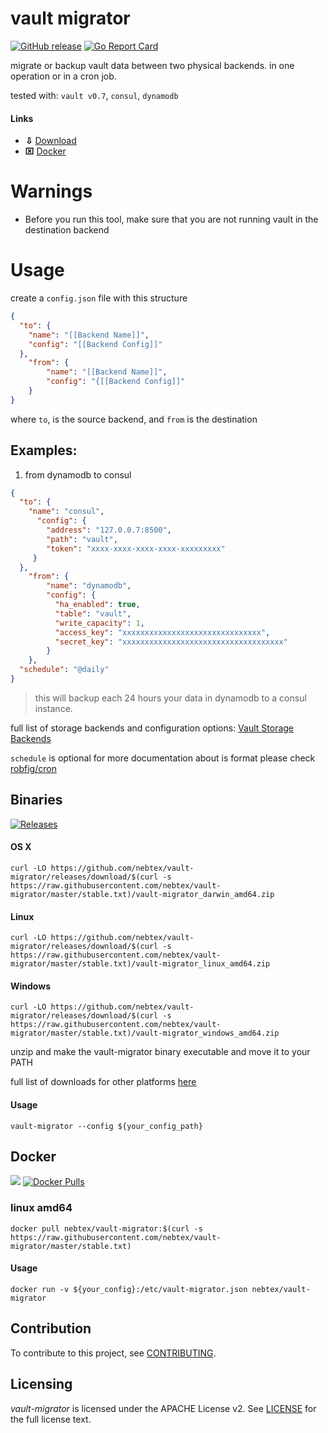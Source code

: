 # vault migrator

[release]: https://github.com/nebtex/vault-migrator/releases

[![GitHub release](http://img.shields.io/github/release/nebtex/vault-migrator.svg?style=flat-square)][release]
[![Go Report Card](https://goreportcard.com/badge/github.com/nebtex/vault-migrator)](https://goreportcard.com/report/github.com/nebtex/vault-migrator)

migrate or backup vault data between two physical backends. in one operation or in a cron job.

tested with: `vault v0.7`, `consul`, `dynamodb`

#### Links

* **⇩** [Download](#binaries)
* **⌧** [Docker](#docker) 

# Warnings

* Before you run this tool, make sure that you are not running vault in the destination backend

# Usage

create a `config.json` file with this structure

```json
{
  "to": {
    "name": "[[Backend Name]]",
    "config": "[[Backend Config]]"
  },
    "from": {
        "name": "[[Backend Name]]",
        "config": "{[[Backend Config]]"
    }
}
```

where `to`, is the source backend, and `from` is the destination

## Examples:


1. from dynamodb to consul

```json
{
  "to": {
    "name": "consul",
      "config": {
        "address": "127.0.0.7:8500",
        "path": "vault",
        "token": "xxxx-xxxx-xxxx-xxxx-xxxxxxxxx"
     }
  },
    "from": {
        "name": "dynamodb",
        "config": {
          "ha_enabled": true,
          "table": "vault",
          "write_capacity": 1,
          "access_key": "xxxxxxxxxxxxxxxxxxxxxxxxxxxxxxx",
          "secret_key": "xxxxxxxxxxxxxxxxxxxxxxxxxxxxxxxxxxxx"
        }
    },
  "schedule": "@daily"
}
```

> this will backup each 24 hours your data in dynamodb to a consul instance. 

full list of storage backends and configuration options: [Vault Storage Backends](https://www.vaultproject.io/docs/configuration/storage/index.html)

`schedule` is optional for more documentation about is format please check [robfig/cron](https://godoc.org/github.com/robfig/cron)

## Binaries

[![Releases](https://img.shields.io/github/downloads/nebtex/vault-migrator/total.svg)][release]

#### OS X 

```shell
curl -LO https://github.com/nebtex/vault-migrator/releases/download/$(curl -s https://raw.githubusercontent.com/nebtex/vault-migrator/master/stable.txt)/vault-migrator_darwin_amd64.zip
```

#### Linux

```shell
curl -LO https://github.com/nebtex/vault-migrator/releases/download/$(curl -s https://raw.githubusercontent.com/nebtex/vault-migrator/master/stable.txt)/vault-migrator_linux_amd64.zip
```

#### Windows

```shell 
curl -LO https://github.com/nebtex/vault-migrator/releases/download/$(curl -s https://raw.githubusercontent.com/nebtex/vault-migrator/master/stable.txt)/vault-migrator_windows_amd64.zip
```

unzip and make the vault-migrator binary executable and move it to your PATH 

full list of downloads for other platforms [here][release]

#### Usage

```shell 
vault-migrator --config ${your_config_path}
```

## Docker

[![](https://images.microbadger.com/badges/image/nebtex/vault-migrator.svg)](https://microbadger.com/images/nebtex/vault-migrator "Get your own image badge on microbadger.com")
[![Docker Pulls](https://img.shields.io/docker/pulls/nebtex/vault-migrator.svg)](https://hub.docker.com/r/nebtex/vault-migrator/)

### linux amd64

```shell 
docker pull nebtex/vault-migrator:$(curl -s https://raw.githubusercontent.com/nebtex/vault-migrator/master/stable.txt)
``` 
#### Usage

```shell 
docker run -v ${your_config}:/etc/vault-migrator.json nebtex/vault-migrator
```
## Contribution

To contribute to this project, see [CONTRIBUTING](CONTRIBUTING).

## Licensing

*vault-migrator* is licensed under the APACHE License v2. See [LICENSE](LICENSE) for the full license text.

